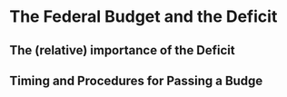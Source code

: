 # The Federal Budget and the Deficit


## The (relative) importance of the Deficit

## Timing and Procedures for Passing a Budge


